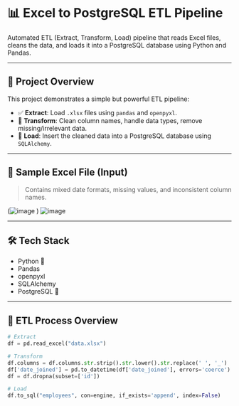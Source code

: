 # 📊 Excel to PostgreSQL ETL Pipeline

Automated ETL (Extract, Transform, Load) pipeline that reads Excel files, cleans the data, and loads it into a PostgreSQL database using Python and Pandas.

---

## 🚀 Project Overview

This project demonstrates a simple but powerful ETL pipeline:
- ✅ **Extract**: Load `.xlsx` files using `pandas` and `openpyxl`.
- 🧹 **Transform**: Clean column names, handle data types, remove missing/irrelevant data.
- 💾 **Load**: Insert the cleaned data into a PostgreSQL database using `SQLAlchemy`.

---

## 📁 Sample Excel File (Input)

> Contains mixed date formats, missing values, and inconsistent column names.

(![image](https://github.com/user-attachments/assets/1a3adbd6-7480-443d-924e-5ef8b4db63ce)
)
![image](https://github.com/user-attachments/assets/f80fd6b9-36fd-4cdb-8291-918398961355)


---

## 🛠️ Tech Stack

- Python 🐍
- Pandas
- openpyxl
- SQLAlchemy
- PostgreSQL 🐘

---

## 🧪 ETL Process Overview

```python
# Extract
df = pd.read_excel("data.xlsx")

# Transform
df.columns = df.columns.str.strip().str.lower().str.replace(' ', '_')
df['date_joined'] = pd.to_datetime(df['date_joined'], errors='coerce')
df = df.dropna(subset=['id'])

# Load
df.to_sql("employees", con=engine, if_exists='append', index=False)
